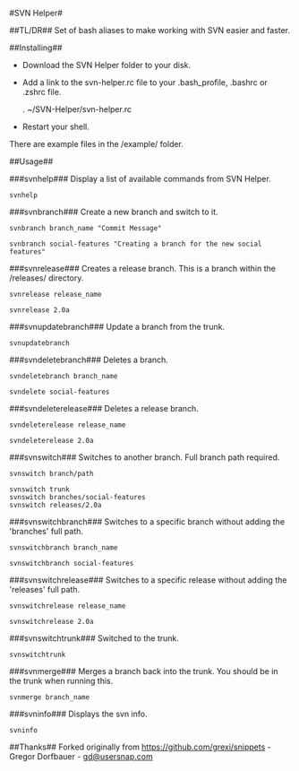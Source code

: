 #SVN Helper#

##TL/DR##
Set of bash aliases to make working with SVN easier and faster.

##Installing##
- Download the SVN Helper folder to your disk.
- Add a link to the svn-helper.rc file to your .bash_profile, .bashrc or .zshrc file.
	
	. ~/SVN-Helper/svn-helper.rc
		
- Restart your shell.

There are example files in the /example/ folder.

##Usage##

###svnhelp###
Display a list of available commands from SVN Helper.

	svnhelp

###svnbranch###
Create a new branch and switch to it.

	svnbranch branch_name "Commit Message"
	
	svnbranch social-features "Creating a branch for the new social features"

###svnrelease###
Creates a release branch. This is a branch within the /releases/ directory.

	svnrelease release_name
	
	svnrelease 2.0a
	
###svnupdatebranch###
Update a branch from the trunk.

	svnupdatebranch
	
###svndeletebranch###
Deletes a branch.

	svndeletebranch branch_name
	
	svndelete social-features
	
###svndeleterelease###
Deletes a release branch.

	svndeleterelease release_name
	
	svndeleterelease 2.0a
	
###svnswitch###
Switches to another branch. Full branch path required.

	svnswitch branch/path
	
	svnswitch trunk
	svnswitch branches/social-features
	svnswitch releases/2.0a
	
###svnswitchbranch###
Switches to a specific branch without adding the 'branches' full path.

	svnswitchbranch branch_name
	
	svnswitchbranch social-features

###svnswitchrelease###
Switches to a specific release without adding the 'releases' full path.

	svnswitchrelease release_name
	
	svnswitchrelease 2.0a
	
###svnswitchtrunk###
Switched to the trunk.

	svnswitchtrunk
	
###svnmerge###
Merges a branch back into the trunk. You should be in the trunk when running this.

	svnmerge branch_name
	
###svninfo###
Displays the svn info.

	svninfo
	   
##Thanks##
Forked originally from https://github.com/grexi/snippets - Gregor Dorfbauer - gd@usersnap.com
